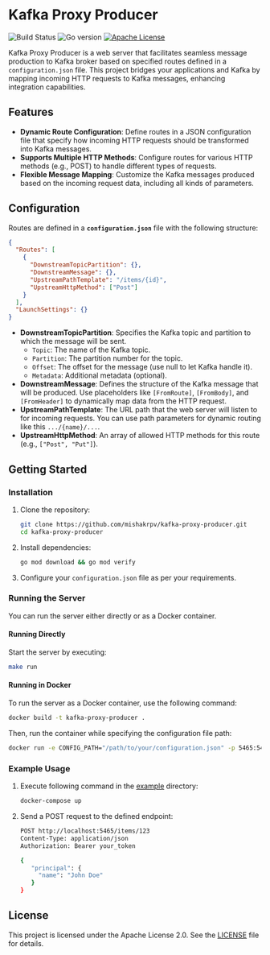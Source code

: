 # Kafka Proxy Producer

![Build Status][build-shield]
![Go version][go-shield]
[![Apache License][license-shield]][license-url]

Kafka Proxy Producer is a web server that facilitates seamless message production to Kafka broker based on specified routes defined in a `configuration.json` file. This project bridges your applications and Kafka by mapping incoming HTTP requests to Kafka messages, enhancing integration capabilities.

## Features

- **Dynamic Route Configuration**: Define routes in a JSON configuration file that specify how incoming HTTP requests should be transformed into Kafka messages.
- **Supports Multiple HTTP Methods**: Configure routes for various HTTP methods (e.g., POST) to handle different types of requests.
- **Flexible Message Mapping**: Customize the Kafka messages produced based on the incoming request data, including all kinds of parameters.

## Configuration

Routes are defined in a **`configuration.json`** file with the following structure:

```json
{
  "Routes": [
    {
      "DownstreamTopicPartition": {},
      "DownstreamMessage": {},
      "UpstreamPathTemplate": "/items/{id}",
      "UpstreamHttpMethod": ["Post"]
    }
  ],
  "LaunchSettings": {}
}
```

- **DownstreamTopicPartition**: Specifies the Kafka topic and partition to which the message will be sent.
  - `Topic`: The name of the Kafka topic.
  - `Partition`: The partition number for the topic.
  - `Offset`: The offset for the message (use null to let Kafka handle it).
  - `Metadata`: Additional metadata (optional).
- **DownstreamMessage**: Defines the structure of the Kafka message that will be produced. Use placeholders like `[FromRoute]`, `[FromBody]`, and `[FromHeader]` to dynamically map data from the HTTP request.
- **UpstreamPathTemplate**: The URL path that the web server will listen to for incoming requests. You can use path parameters for dynamic routing like this `.../{name}/...`.
- **UpstreamHttpMethod**: An array of allowed HTTP methods for this route (e.g., `["Post", "Put"]`).

## Getting Started

### Installation

1. Clone the repository:

   ```bash
   git clone https://github.com/mishakrpv/kafka-proxy-producer.git
   cd kafka-proxy-producer
   ```

2. Install dependencies:

   ```bash
   go mod download && go mod verify
   ```

3. Configure your `configuration.json` file as per your requirements.

### Running the Server

You can run the server either directly or as a Docker container.

#### Running Directly

Start the server by executing:

```bash
make run
```

#### Running in Docker

To run the server as a Docker container, use the following command:

```bash
docker build -t kafka-proxy-producer .
```

Then, run the container while specifying the configuration file path:

```bash
docker run -e CONFIG_PATH="/path/to/your/configuration.json" -p 5465:5465 kafka-proxy-producer
```

### Example Usage

1. Execute following command in the [example](./example) directory:

   ```bash
   docker-compose up
   ```

2. Send a POST request to the defined endpoint:

   ```bash
   POST http://localhost:5465/items/123
   Content-Type: application/json
   Authorization: Bearer your_token

   {
      "principal": {
        "name": "John Doe"
      }
   }
   ```

## License

This project is licensed under the Apache License 2.0. See the [LICENSE](LICENSE) file for details.

<!-- MARKDOWN LINKS & IMAGES -->
<!-- https://www.markdownguide.org/basic-syntax/#reference-style-links -->

[license-shield]: https://img.shields.io/badge/license-Apache%202.0-red?style=flat-square
[license-url]: https://github.com/mishakrpv/kafka-proxy-producer/blob/main/LICENSE
[go-shield]: https://img.shields.io/github/go-mod/go-version/mishakrpv/kafka-proxy-producer
[build-shield]: https://github.com/mishakrpv/kafka-proxy-producer/actions/workflows/go.yml/badge.svg
